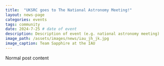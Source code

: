 ```yaml
---
title:  "UKSRC goes to The National Astronomy Meeting!"
layout: news-page
categories: events
tags: community
date: 2024-7-25 # date of event
description: Description of event (e.g. national astronomy meeting)
image_path: /assets/images/news/iau_jh_jk.jpg
image_caption: Team Sapphire at the IAU
---
```


Normal post content